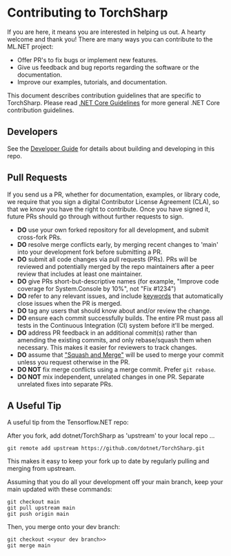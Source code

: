 Contributing to TorchSharp
==========================

If you are here, it means you are interested in helping us out. A hearty welcome and thank you! There are many ways you can contribute to the ML.NET project:

* Offer PR's to fix bugs or implement new features.
* Give us feedback and bug reports regarding the software or the documentation.
* Improve our examples, tutorials, and documentation.

This document describes contribution guidelines that are specific to TorchSharp. Please read [.NET Core Guidelines](https://github.com/dotnet/coreclr/blob/main/Documentation/project-docs/contributing.md) for more general .NET Core contribution guidelines.

## Developers

See the [Developer Guide](DEVGUIDE.md) for details about building and developing in this repo.


## Pull Requests

If you send us a PR, whether for documentation, examples, or library code, we require that you sign a digital Contributor License Agreement (CLA), so that we know you have the right to contribute. Once you have signed it, future PRs should go through without further requests to sign.

* **DO** use your own forked repository for all development, and submit cross-fork PRs.
* **DO** resolve merge conflicts early, by merging recent changes to 'main' into your development fork before submitting a PR.
* **DO** submit all code changes via pull requests (PRs). PRs will be reviewed and potentially merged by the repo maintainers after a peer review that includes at least one maintainer.
* **DO** give PRs short-but-descriptive names (for example, "Improve code coverage for System.Console by 10%", not "Fix #1234")
* **DO** refer to any relevant issues, and include [keywords](https://help.github.com/articles/closing-issues-via-commit-messages/) that automatically close issues when the PR is merged.
* **DO** tag any users that should know about and/or review the change.
* **DO** ensure each commit successfully builds.  The entire PR must pass all tests in the Continuous Integration (CI) system before it'll be merged.
* **DO** address PR feedback in an additional commit(s) rather than amending the existing commits, and only rebase/squash them when necessary.  This makes it easier for reviewers to track changes.
* **DO** assume that ["Squash and Merge"](https://github.com/blog/2141-squash-your-commits) will be used to merge your commit unless you request otherwise in the PR.
* **DO NOT** fix merge conflicts using a merge commit. Prefer `git rebase`.
* **DO NOT** mix independent, unrelated changes in one PR. Separate unrelated fixes into separate PRs.


## A Useful Tip

A useful tip from the Tensorflow.NET repo:

After you fork, add dotnet/TorchSharp as 'upstream' to your local repo ...

```git
git remote add upstream https://github.com/dotnet/TorchSharp.git
```

This makes it easy to keep your fork up to date by regularly pulling and merging from upstream.

Assuming that you do all your development off your main branch, keep your main updated
with these commands:

```git
git checkout main
git pull upstream main
git push origin main
```

Then, you merge onto your dev branch:

```git
git checkout <<your dev branch>>
git merge main
```
